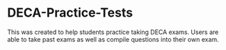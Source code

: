 # DECA-Practice-Tests
This was created to help students practice taking DECA exams. Users are able to take past exams as well as compile questions into their own exam.  
